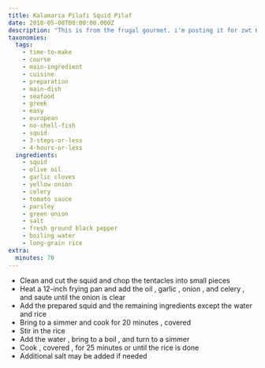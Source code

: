 ```yaml
---
title: Kalamaria Pilafi Squid Pilaf
date: 2010-05-08T00:00:00.000Z
description: "This is from the frugal gourmet. i'm posting it for zwt 6.\r\ngreece"
taxonomies:
  tags:
    - time-to-make
    - course
    - main-ingredient
    - cuisine
    - preparation
    - main-dish
    - seafood
    - greek
    - easy
    - european
    - no-shell-fish
    - squid
    - 3-steps-or-less
    - 4-hours-or-less
  ingredients:
    - squid
    - olive oil
    - garlic cloves
    - yellow onion
    - celery
    - tomato sauce
    - parsley
    - green onion
    - salt
    - fresh ground black pepper
    - boiling water
    - long-grain rice
extra:
  minutes: 70
---
```

 - Clean and cut the squid and chop the tentacles into small pieces
 - Heat a 12-inch frying pan and add the oil , garlic , onion , and celery , and saute until the onion is clear
 - Add the prepared squid and the remaining ingredients except the water and rice
 - Bring to a simmer and cook for 20 minutes , covered
 - Stir in the rice
 - Add the water , bring to a boil , and turn to a simmer
 - Cook , covered , for 25 minutes or until the rice is done
 - Additional salt may be added if needed
